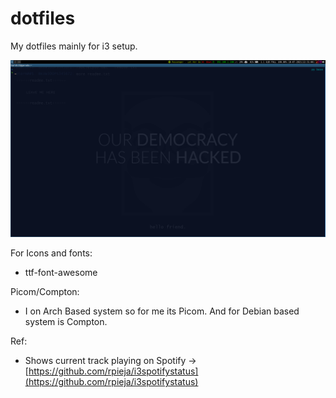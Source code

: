 # dotfiles

My dotfiles mainly for i3 setup. 


![desktop-env-i3](./images/2021-07-18_12-31.png)


For Icons and fonts:
  - ttf-font-awesome

Picom/Compton:
 - I on Arch Based system so for me its Picom. And for Debian based system is Compton.
 
Ref:
  - Shows current track playing on Spotify -> [https://github.com/rpieja/i3spotifystatus](https://github.com/rpieja/i3spotifystatus)

